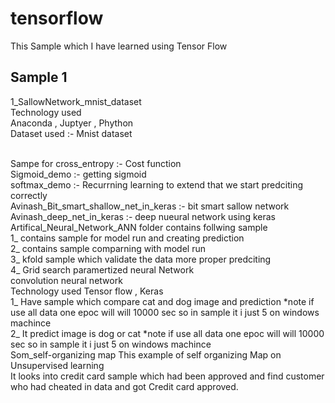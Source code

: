 # tensorflow
This Sample which I have learned using Tensor Flow

## Sample 1
1_SallowNetwork_mnist_dataset
<br>
Technology used <br>
Anaconda , Juptyer , Phython <br>
Dataset used :- Mnist dataset 

<br>
Sampe for
cross_entropy :- Cost function 
<br>
Sigmoid_demo :- getting sigmoid
<br>
softmax_demo :- Recurrning learning to extend that we start predciting correctly
<br>
Avinash_Bit_smart_shallow_net_in_keras :- bit smart sallow network
<br>
Avinash_deep_net_in_keras :- deep nueural network using keras
<br>
Artifical_Neural_Network_ANN folder contains follwing sample
<br>
1_ contains sample for model run and creating prediction
<br>
2_ contains sample comparning with model run
<br>
3_ kfold sample which validate the data more proper predciting
<br>
4_ Grid search paramertized neural Network
<br>
convolution neural network 
<br>
Technology used Tensor flow , Keras
<br>
1_ Have sample which compare cat and dog image and prediction
*note if use all data one epoc will will 10000 sec so in sample it i just 5
on windows machince
<br>
2_ It predict image is dog or cat 
*note if use all data one epoc will will 10000 sec so in sample it i just 5
on windows machince
<br>
Som_self-organizing map
This example of self organizing Map on Unsupervised learning
<br>
It looks into credit card sample which had been approved and find customer who had cheated in data and got Credit card approved.